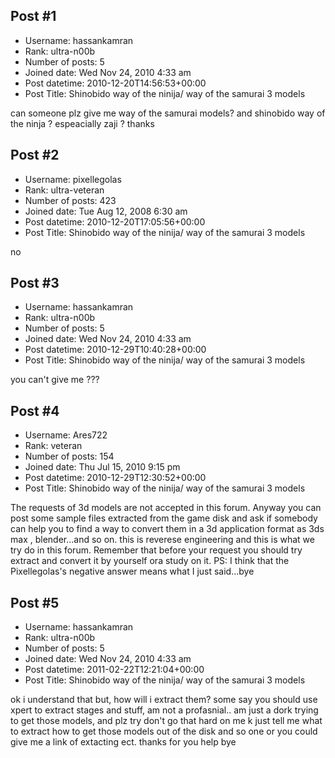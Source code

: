 ## Post #1
- Username: hassankamran
- Rank: ultra-n00b
- Number of posts: 5
- Joined date: Wed Nov 24, 2010 4:33 am
- Post datetime: 2010-12-20T14:56:53+00:00
- Post Title: Shinobido way of the ninija/ way of the samurai 3 models

can someone plz give me way of the samurai models? and shinobido way of the ninja ? espeacially zaji ? thanks
## Post #2
- Username: pixellegolas
- Rank: ultra-veteran
- Number of posts: 423
- Joined date: Tue Aug 12, 2008 6:30 am
- Post datetime: 2010-12-20T17:05:56+00:00
- Post Title: Shinobido way of the ninija/ way of the samurai 3 models

no
## Post #3
- Username: hassankamran
- Rank: ultra-n00b
- Number of posts: 5
- Joined date: Wed Nov 24, 2010 4:33 am
- Post datetime: 2010-12-29T10:40:28+00:00
- Post Title: Shinobido way of the ninija/ way of the samurai 3 models

you can't give me ???
## Post #4
- Username: Ares722
- Rank: veteran
- Number of posts: 154
- Joined date: Thu Jul 15, 2010 9:15 pm
- Post datetime: 2010-12-29T12:30:52+00:00
- Post Title: Shinobido way of the ninija/ way of the samurai 3 models

The requests of 3d models are not accepted in this forum. Anyway you can post some sample files extracted from the game disk and ask if somebody can help you to find a way to convert them in a 3d application format as 3ds max , blender...and so on. this is reverese engineering and this is what we try do in this forum.
Remember that before your request you should try  extract and convert it by yourself ora study on it.
PS: I think that the Pixellegolas's negative answer means what I just said...bye
## Post #5
- Username: hassankamran
- Rank: ultra-n00b
- Number of posts: 5
- Joined date: Wed Nov 24, 2010 4:33 am
- Post datetime: 2011-02-22T12:21:04+00:00
- Post Title: Shinobido way of the ninija/ way of the samurai 3 models

ok i understand that but, how will i extract them? some say you should use xpert to extract stages and stuff, am not a profasnial.. am just a dork trying to get those models, and plz try don't go that hard on me k   just tell me what to extract how to get those models out of the disk and so one  or you could give me a link of extacting ect. thanks for you help  bye
